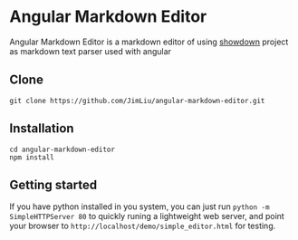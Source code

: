 Angular Markdown Editor
======================

Angular Markdown Editor is a markdown editor of using [showdown](https://github.com/coreyti/showdown) project as markdown text parser used with angular

Clone 
-----

```shell
git clone https://github.com/JimLiu/angular-markdown-editor.git
```

Installation 
-------------

```shell
cd angular-markdown-editor
npm install
```

Getting started
---------------

If you have python installed in you system, you can just run `python -m SimpleHTTPServer 80` to quickly runing a lightweight web server, and point your browser to `http://localhost/demo/simple_editor.html` for testing.


